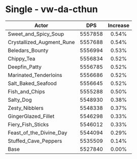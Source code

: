 # Single - vw-da-cthun
| Actor | DPS | Increase |
|---|:---:|:---:|
|Sweet_and_Spicy_Soup|5557858|0.54%|
|Crystallized_Augment_Rune|5557688|0.54%|
|Beledars_Bounty|5556994|0.53%|
|Chippy_Tea|5556834|0.52%|
|Deepfin_Patty|5556785|0.52%|
|Marinated_Tenderloins|5556686|0.52%|
|Salt_Baked_Seafood|5556645|0.52%|
|Fish_and_Chips|5555288|0.50%|
|Salty_Dog|5548930|0.38%|
|Zesty_Nibblers|5548338|0.37%|
|GingerGlazed_Fillet|5546298|0.33%|
|Fiery_Fish_Sticks|5546012|0.33%|
|Feast_of_the_Divine_Day|5544094|0.29%|
|Stuffed_Cave_Peppers|5535509|0.14%|
|Base|5527840|0.00%|

